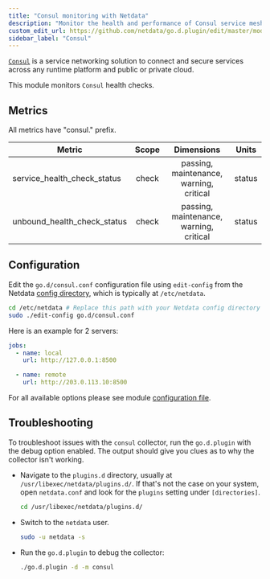 ```yaml
---
title: "Consul monitoring with Netdata"
description: "Monitor the health and performance of Consul service meshes with zero configuration, per-second metric granularity, and interactive visualizations."
custom_edit_url: https://github.com/netdata/go.d.plugin/edit/master/modules/consul/README.md
sidebar_label: "Consul"
---
```




[`Consul`](https://www.consul.io/) is a service networking solution to connect and secure services across any runtime
platform and public or private cloud.

This module monitors `Consul` health checks.

## Metrics

All metrics have "consul." prefix.

| Metric                      | Scope |               Dimensions                | Units  |
|-----------------------------|:-----:|:---------------------------------------:|:------:|
| service_health_check_status | check | passing, maintenance, warning, critical | status |
| unbound_health_check_status | check | passing, maintenance, warning, critical | status |

## Configuration

Edit the `go.d/consul.conf` configuration file using `edit-config` from the
Netdata [config directory](/docs/configure/nodes), which is typically at `/etc/netdata`.

```bash
cd /etc/netdata # Replace this path with your Netdata config directory
sudo ./edit-config go.d/consul.conf
```

Here is an example for 2 servers:

```yaml
jobs:
  - name: local
    url: http://127.0.0.1:8500

  - name: remote
    url: http://203.0.113.10:8500
```

For all available options please see
module [configuration file](https://github.com/netdata/go.d.plugin/blob/master/config/go.d/consul.conf).

## Troubleshooting

To troubleshoot issues with the `consul` collector, run the `go.d.plugin` with the debug option enabled. The output
should give you clues as to why the collector isn't working.

- Navigate to the `plugins.d` directory, usually at `/usr/libexec/netdata/plugins.d/`. If that's not the case on
  your system, open `netdata.conf` and look for the `plugins` setting under `[directories]`.

  ```bash
  cd /usr/libexec/netdata/plugins.d/
  ```

- Switch to the `netdata` user.

  ```bash
  sudo -u netdata -s
  ```

- Run the `go.d.plugin` to debug the collector:

  ```bash
  ./go.d.plugin -d -m consul
  ```

